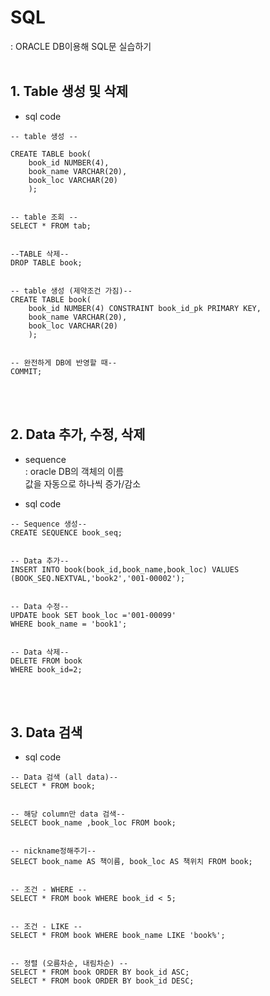 # SQL 
: ORACLE DB이용해 SQL문 실습하기
<br> </br>

## 1. Table 생성 및 삭제
- sql code
```
-- table 생성 --

CREATE TABLE book(
    book_id NUMBER(4),
    book_name VARCHAR(20),
    book_loc VARCHAR(20)
    );
    

-- table 조회 --
SELECT * FROM tab;


--TABLE 삭제--
DROP TABLE book;


-- table 생성 (제약조건 가짐)--
CREATE TABLE book(
    book_id NUMBER(4) CONSTRAINT book_id_pk PRIMARY KEY, 
    book_name VARCHAR(20),
    book_loc VARCHAR(20)
    );
    

-- 완전하게 DB에 반영할 때--     
COMMIT;

```
<br> </br>

## 2. Data 추가, 수정, 삭제
- sequence    
: oracle DB의 객체의 이름   
값을 자동으로 하나씩 증가/감소

- sql code
```
-- Sequence 생성--
CREATE SEQUENCE book_seq;


-- Data 추가--
INSERT INTO book(book_id,book_name,book_loc) VALUES (BOOK_SEQ.NEXTVAL,'book2','001-00002');


-- Data 수정--
UPDATE book SET book_loc ='001-00099'
WHERE book_name = 'book1';


-- Data 삭제--
DELETE FROM book
WHERE book_id=2;

```


<br> </br>

## 3. Data 검색
- sql code
```
-- Data 검색 (all data)--
SELECT * FROM book;


-- 해당 column만 data 검색--
SELECT book_name ,book_loc FROM book;


-- nickname정해주기--
SELECT book_name AS 책이름, book_loc AS 책위치 FROM book;


-- 조건 - WHERE --
SELECT * FROM book WHERE book_id < 5;


-- 조건 - LIKE --
SELECT * FROM book WHERE book_name LIKE 'book%';


-- 정렬 (오름차순, 내림차순) --
SELECT * FROM book ORDER BY book_id ASC;
SELECT * FROM book ORDER BY book_id DESC;

```